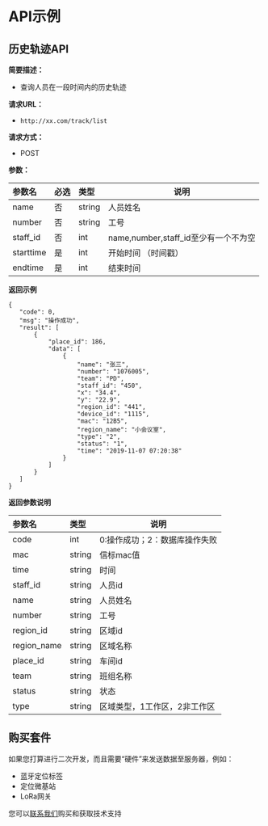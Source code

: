 # API示例

## 历史轨迹API


**简要描述：** 

- 查询人员在一段时间内的历史轨迹

**请求URL：** 
- ` http://xx.com/track/list  `
  
**请求方式：**
- POST 

**参数：** 

|参数名|必选|类型|说明|
|:----    |:---|:----- |-----   |
|name     |否  |string | 人员姓名    |
|number     |否  |string | 工号  |
|staff_id  |否  |int | name,number,staff_id至少有一个不为空  |
|starttime     |是  |int | 开始时间 （时间戳） |
|endtime     |是  |int | 结束时间  |

 **返回示例**
 

 ``` 
{
    "code": 0,
    "msg": "操作成功",
    "result": [
        {
            "place_id": 186,
            "data": [
                {
                    "name": "张三",
                    "number": "1076005",
                    "team": "PD",
                    "staff_id": "450",
                    "x": "34.4",
                    "y": "22.9",
                    "region_id": "441",
                    "device_id": "1115",
                    "mac": "12B5",
                    "region_name": "小会议室",
                    "type": "2",
                    "status": "1",
                    "time": "2019-11-07 07:20:38"
                }
            ]
        }
    ]
}

 ```

 **返回参数说明** 

|参数名|类型|说明|
|:-----  |:-----|-----|
|code |int   |0:操作成功；2：数据库操作失败 |
|mac |string   | 信标mac值 |
|time |string   | 时间 |
|staff_id |string   | 人员id |
|name |string   | 人员姓名 |
|number |string   | 工号 |
|region_id |string   | 区域id |
|region_name |string   | 区域名称 |
|place_id |string   | 车间id |
|team |string   | 班组名称 |
|status |string   | 状态 |
|type |string   | 区域类型，1工作区，2非工作区 |




## 购买套件

如果您打算进行二次开发，而且需要“硬件”来发送数据至服务器，例如：

* 蓝牙定位标签
* 定位微基站
* LoRa网关

您可以[联系我们](./contact.md)购买和获取技术支持





